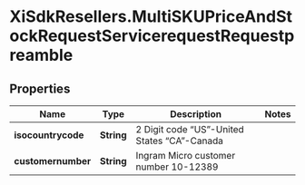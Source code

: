 # XiSdkResellers.MultiSKUPriceAndStockRequestServicerequestRequestpreamble

## Properties

Name | Type | Description | Notes
------------ | ------------- | ------------- | -------------
**isocountrycode** | **String** | 2 Digit code “US”-United States “CA”-Canada | 
**customernumber** | **String** | Ingram Micro customer number 10-12389 | 



